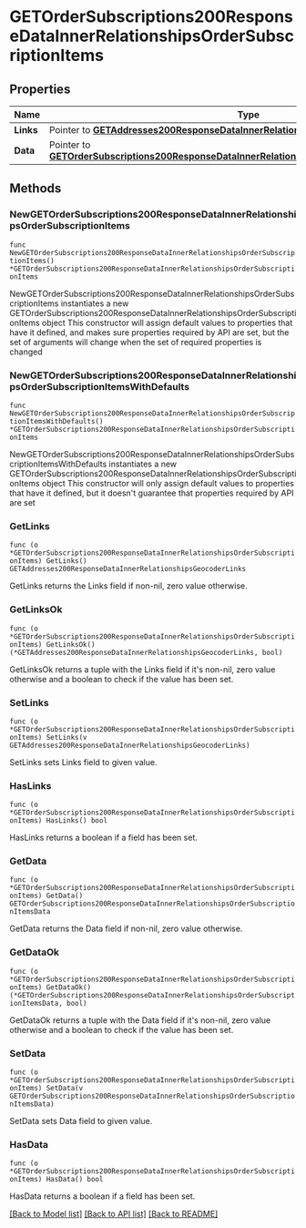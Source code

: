 # GETOrderSubscriptions200ResponseDataInnerRelationshipsOrderSubscriptionItems

## Properties

Name | Type | Description | Notes
------------ | ------------- | ------------- | -------------
**Links** | Pointer to [**GETAddresses200ResponseDataInnerRelationshipsGeocoderLinks**](GETAddresses200ResponseDataInnerRelationshipsGeocoderLinks.md) |  | [optional] 
**Data** | Pointer to [**GETOrderSubscriptions200ResponseDataInnerRelationshipsOrderSubscriptionItemsData**](GETOrderSubscriptions200ResponseDataInnerRelationshipsOrderSubscriptionItemsData.md) |  | [optional] 

## Methods

### NewGETOrderSubscriptions200ResponseDataInnerRelationshipsOrderSubscriptionItems

`func NewGETOrderSubscriptions200ResponseDataInnerRelationshipsOrderSubscriptionItems() *GETOrderSubscriptions200ResponseDataInnerRelationshipsOrderSubscriptionItems`

NewGETOrderSubscriptions200ResponseDataInnerRelationshipsOrderSubscriptionItems instantiates a new GETOrderSubscriptions200ResponseDataInnerRelationshipsOrderSubscriptionItems object
This constructor will assign default values to properties that have it defined,
and makes sure properties required by API are set, but the set of arguments
will change when the set of required properties is changed

### NewGETOrderSubscriptions200ResponseDataInnerRelationshipsOrderSubscriptionItemsWithDefaults

`func NewGETOrderSubscriptions200ResponseDataInnerRelationshipsOrderSubscriptionItemsWithDefaults() *GETOrderSubscriptions200ResponseDataInnerRelationshipsOrderSubscriptionItems`

NewGETOrderSubscriptions200ResponseDataInnerRelationshipsOrderSubscriptionItemsWithDefaults instantiates a new GETOrderSubscriptions200ResponseDataInnerRelationshipsOrderSubscriptionItems object
This constructor will only assign default values to properties that have it defined,
but it doesn't guarantee that properties required by API are set

### GetLinks

`func (o *GETOrderSubscriptions200ResponseDataInnerRelationshipsOrderSubscriptionItems) GetLinks() GETAddresses200ResponseDataInnerRelationshipsGeocoderLinks`

GetLinks returns the Links field if non-nil, zero value otherwise.

### GetLinksOk

`func (o *GETOrderSubscriptions200ResponseDataInnerRelationshipsOrderSubscriptionItems) GetLinksOk() (*GETAddresses200ResponseDataInnerRelationshipsGeocoderLinks, bool)`

GetLinksOk returns a tuple with the Links field if it's non-nil, zero value otherwise
and a boolean to check if the value has been set.

### SetLinks

`func (o *GETOrderSubscriptions200ResponseDataInnerRelationshipsOrderSubscriptionItems) SetLinks(v GETAddresses200ResponseDataInnerRelationshipsGeocoderLinks)`

SetLinks sets Links field to given value.

### HasLinks

`func (o *GETOrderSubscriptions200ResponseDataInnerRelationshipsOrderSubscriptionItems) HasLinks() bool`

HasLinks returns a boolean if a field has been set.

### GetData

`func (o *GETOrderSubscriptions200ResponseDataInnerRelationshipsOrderSubscriptionItems) GetData() GETOrderSubscriptions200ResponseDataInnerRelationshipsOrderSubscriptionItemsData`

GetData returns the Data field if non-nil, zero value otherwise.

### GetDataOk

`func (o *GETOrderSubscriptions200ResponseDataInnerRelationshipsOrderSubscriptionItems) GetDataOk() (*GETOrderSubscriptions200ResponseDataInnerRelationshipsOrderSubscriptionItemsData, bool)`

GetDataOk returns a tuple with the Data field if it's non-nil, zero value otherwise
and a boolean to check if the value has been set.

### SetData

`func (o *GETOrderSubscriptions200ResponseDataInnerRelationshipsOrderSubscriptionItems) SetData(v GETOrderSubscriptions200ResponseDataInnerRelationshipsOrderSubscriptionItemsData)`

SetData sets Data field to given value.

### HasData

`func (o *GETOrderSubscriptions200ResponseDataInnerRelationshipsOrderSubscriptionItems) HasData() bool`

HasData returns a boolean if a field has been set.


[[Back to Model list]](../README.md#documentation-for-models) [[Back to API list]](../README.md#documentation-for-api-endpoints) [[Back to README]](../README.md)



